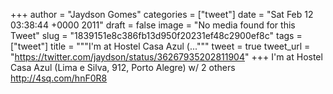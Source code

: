 
+++
author = "Jaydson Gomes"
categories = ["tweet"]
date = "Sat Feb 12 03:38:44 +0000 2011"
draft = false
image = "No media found for this Tweet"
slug = "1839151e8c386fb13d950f20231ef48c2900ef8c"
tags = ["tweet"]
title = """I'm at Hostel Casa Azul (..."""
tweet = true
tweet_url = "https://twitter.com/jaydson/status/36267935202811904"
+++
I'm at Hostel Casa Azul (Lima e Silva, 912, Porto Alegre) w/ 2 others http://4sq.com/hnF0R8
